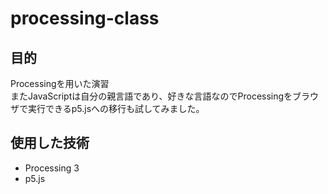 # processing-class

## 目的

Processingを用いた演習  
またJavaScriptは自分の親言語であり、好きな言語なのでProcessingをブラウザで実行できるp5.jsへの移行も試してみました。  

## 使用した技術
- Processing 3
- p5.js
